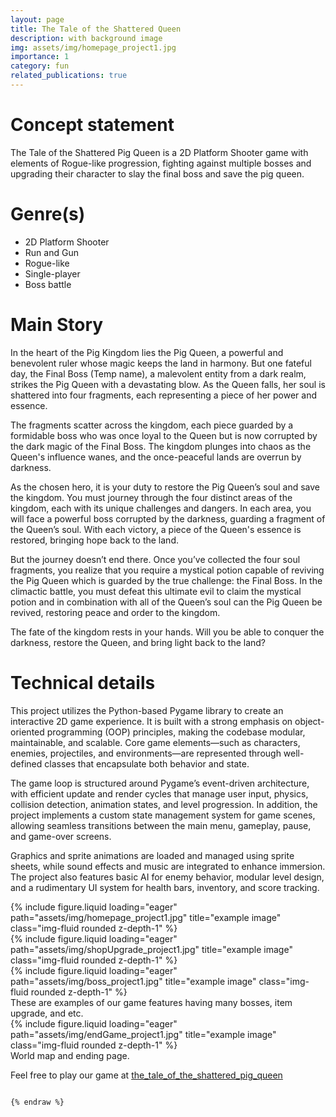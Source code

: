 ```yaml
---
layout: page
title: The Tale of the Shattered Queen
description: with background image
img: assets/img/homepage_project1.jpg
importance: 1
category: fun
related_publications: true
---
```


# Concept statement

The Tale of the Shattered Pig Queen is a 2D Platform Shooter game with elements of Rogue-like progression, fighting against multiple bosses and upgrading their character to slay the final boss and save the pig queen.

# Genre(s)
+ 2D Platform Shooter
+ Run and Gun
+ Rogue-like
+ Single-player
+ Boss battle

# Main Story

In the heart of the Pig Kingdom lies the Pig Queen, a powerful and benevolent ruler whose magic keeps the land in harmony. But one fateful day, the Final Boss (Temp name), a malevolent entity from a dark realm, strikes the Pig Queen with a devastating blow. As the Queen falls, her soul is shattered into four fragments, each representing a piece of her power and essence.

The fragments scatter across the kingdom, each piece guarded by a formidable boss who was once loyal to the Queen but is now corrupted by the dark magic of the Final Boss. The kingdom plunges into chaos as the Queen's influence wanes, and the once-peaceful lands are overrun by darkness.

As the chosen hero, it is your duty to restore the Pig Queen’s soul and save the kingdom. You must journey through the four distinct areas of the kingdom, each with its unique challenges and dangers. In each area, you will face a powerful boss corrupted by the darkness, guarding a fragment of the Queen’s soul. With each victory, a piece of the Queen's essence is restored, bringing hope back to the land.

But the journey doesn’t end there. Once you’ve collected the four soul fragments, you realize that you require a mystical potion capable of reviving the Pig Queen which is guarded by the true challenge: the Final Boss. In the climactic battle, you must defeat this ultimate evil to claim the mystical potion and in combination with all of the Queen’s soul can the Pig Queen be revived, restoring peace and order to the kingdom.

The fate of the kingdom rests in your hands. Will you be able to conquer the darkness, restore the Queen, and bring light back to the land?

# Technical details
This project utilizes the Python-based Pygame library to create an interactive 2D game experience. It is built with a strong emphasis on object-oriented programming (OOP) principles, making the codebase modular, maintainable, and scalable. Core game elements—such as characters, enemies, projectiles, and environments—are represented through well-defined classes that encapsulate both behavior and state.

The game loop is structured around Pygame’s event-driven architecture, with efficient update and render cycles that manage user input, physics, collision detection, animation states, and level progression. In addition, the project implements a custom state management system for game scenes, allowing seamless transitions between the main menu, gameplay, pause, and game-over screens.

Graphics and sprite animations are loaded and managed using sprite sheets, while sound effects and music are integrated to enhance immersion. The project also features basic AI for enemy behavior, modular level design, and a rudimentary UI system for health bars, inventory, and score tracking.

<div class="row">
    <div class="col-sm mt-3 mt-md-0">
        {% include figure.liquid loading="eager" path="assets/img/homepage_project1.jpg" title="example image" class="img-fluid rounded z-depth-1" %}
    </div>
    <div class="col-sm mt-3 mt-md-0">
        {% include figure.liquid loading="eager" path="assets/img/shopUpgrade_project1.jpg" title="example image" class="img-fluid rounded z-depth-1" %}
    </div>
    <div class="col-sm mt-3 mt-md-0">
        {% include figure.liquid loading="eager" path="assets/img/boss_project1.jpg" title="example image" class="img-fluid rounded z-depth-1" %}
    </div>
</div>
<div class="caption">
    These are examples of our game features having many bosses, item upgrade, and etc.
</div>
<div class="row">
    <div class="col-sm mt-3 mt-md-0">
        {% include figure.liquid loading="eager" path="assets/img/endGame_project1.jpg" title="example image" class="img-fluid rounded z-depth-1" %}
    </div>
</div>
<div class="caption">
    World map and ending page.
</div>

Feel free to play our game at  <a href="https://github.com/PannathornSathira/the_tale_of_the_shattered_pig_queen">the_tale_of_the_shattered_pig_queen</a> 

```

{% endraw %}
